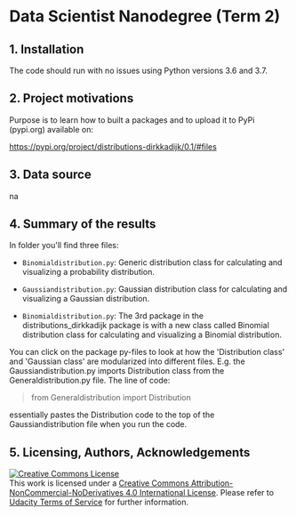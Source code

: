 

# Data Scientist Nanodegree (Term 2)





## 1. Installation

 The code should run with no issues using Python versions 3.6 and 3.7.



## 2. Project motivations

Purpose is to learn how to built a packages and to upload it to PyPi (pypi.org) available on:

https://pypi.org/project/distributions-dirkkadijk/0.1/#files



## 3. Data source

na



## 4. Summary of the results


In folder you'll find three files:

- `Binomialdistribution.py`: Generic distribution class for calculating and visualizing a probability distribution.

- `Gaussiandistribution.py`: Gaussian distribution class for calculating and visualizing a Gaussian distribution.

- `Binomialdistribution.py`: The 3rd package in the distributions_dirkkadijk package is with a new class called Binomial distribution class for calculating and visualizing a Binomial distribution.

You can click on the package py-files to look at how the 'Distribution class' and 'Gaussian class' are modularized into different files. 
E.g. the Gaussiandistribution.py imports Distribution class from the Generaldistribution.py file. The line of code:

> from Generaldistribution import Distribution

essentially pastes the Distribution code to the top of the Gaussiandistribution file when you run the code.


## 5. Licensing, Authors, Acknowledgements


 <a rel="license" href="http://creativecommons.org/licenses/by-nc-nd/4.0/"><img alt="Creative Commons License" style="border-width:0" src="https://i.creativecommons.org/l/by-nc-nd/4.0/88x31.png" /></a><br />This work is licensed under a <a rel="license" href="http://creativecommons.org/licenses/by-nc-nd/4.0/">Creative Commons Attribution-NonCommercial-NoDerivatives 4.0 International License</a>. Please refer to [Udacity Terms of Service](https://www.udacity.com/legal) for further information.

